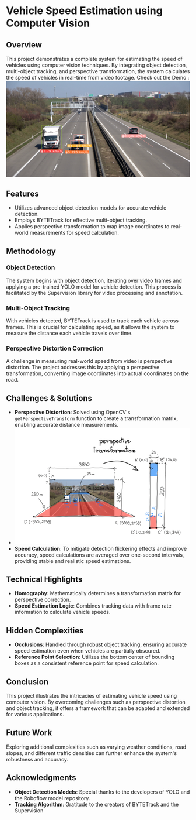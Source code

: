 # Vehicle Speed Estimation using Computer Vision

## Overview
This project demonstrates a complete system for estimating the speed of vehicles using computer vision techniques. By integrating object detection, multi-object tracking, and perspective transformation, the system calculates the speed of vehicles in real-time from video footage.
Check out the Demo : [![Demo Video](image.png)](https://drive.google.com/drive/folders/1arEAoWKoFXuqoXD7FPxJ1ydpRjwgQ3hg?usp=sharing)

## Features
- Utilizes advanced object detection models for accurate vehicle detection.
- Employs BYTETrack for effective multi-object tracking.
- Applies perspective transformation to map image coordinates to real-world measurements for speed calculation.

## Methodology
### Object Detection
The system begins with object detection, iterating over video frames and applying a pre-trained YOLO model for vehicle detection. This process is facilitated by the Supervision library for video processing and annotation.

### Multi-Object Tracking
With vehicles detected, BYTETrack is used to track each vehicle across frames. This is crucial for calculating speed, as it allows the system to measure the distance each vehicle travels over time.

### Perspective Distortion Correction
A challenge in measuring real-world speed from video is perspective distortion. The project addresses this by applying a perspective transformation, converting image coordinates into actual coordinates on the road.

## Challenges & Solutions
- **Perspective Distortion**: Solved using OpenCV's `getPerspectiveTransform` function to create a transformation matrix, enabling accurate distance measurements.
- ![Demo Video](speed-estimation-perspective.png)
- **Speed Calculation**: To mitigate detection flickering effects and improve accuracy, speed calculations are averaged over one-second intervals, providing stable and realistic speed estimations.

## Technical Highlights
- **Homography**: Mathematically determines a transformation matrix for perspective correction.
- **Speed Estimation Logic**: Combines tracking data with frame rate information to calculate vehicle speeds.

## Hidden Complexities
- **Occlusions**: Handled through robust object tracking, ensuring accurate speed estimation even when vehicles are partially obscured.
- **Reference Point Selection**: Utilizes the bottom center of bounding boxes as a consistent reference point for speed calculation.

## Conclusion
This project illustrates the intricacies of estimating vehicle speed using computer vision. By overcoming challenges such as perspective distortion and object tracking, it offers a framework that can be adapted and extended for various applications.

## Future Work
Exploring additional complexities such as varying weather conditions, road slopes, and different traffic densities can further enhance the system's robustness and accuracy.

## Acknowledgments
- **Object Detection Models**: Special thanks to the developers of YOLO and the Roboflow model repository.
- **Tracking Algorithm**: Gratitude to the creators of BYTETrack and the Supervision
